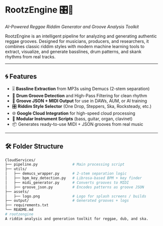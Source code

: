 # RootzEngine 🎛️🦁  
*AI-Powered Reggae Riddim Generator and Groove Analysis Toolkit*

RootzEngine is an intelligent pipeline for analyzing and generating authentic reggae grooves. Designed for musicians, producers, and researchers, it combines classic riddim styles with modern machine learning tools to extract, visualize, and generate basslines, drum patterns, and skank rhythms from real tracks.

---

## 🌀 Features

- 🎚️ **Bassline Extraction** from MP3s using Demucs (2-stem separation)
- 🥁 **Drum Groove Detection** and High-Pass Filtering for clean rhythm
- 🧠 **Groove JSON + MIDI Output** for use in DAWs, AUM, or AI training
- 🎛️ **Riddim Style Selector** (One Drop, Steppers, Ska, Rocksteady, etc.)
- 🌐 **Google Cloud Integration** for high-speed cloud processing
- 🧩 **Modular Instrument Scripts** (bass, guitar, organ, clavinet)
- 📦 Generates ready-to-use MIDI + JSON grooves from real music

---

## 🛠️ Folder Structure

```bash
CloudServices/
├── pipeline.py                # Main processing script
├── utils/
│   ├── demucs_wrapper.py      # 2-stem separation logic
│   ├── bpm_key_detection.py   # Librosa-based BPM + key finder
│   ├── midi_generator.py      # Converts grooves to MIDI
│   ├── groove_json.py         # Encodes patterns as groove JSON
├── assets/
│   ├── logo.png               # Logo for splash screens / builds
├── output/                    # Generated grooves + logs
├── requirements.txt
└── README.md
# rootzengine
A riddim analysis and generation toolkit for reggae, dub, and ska.
